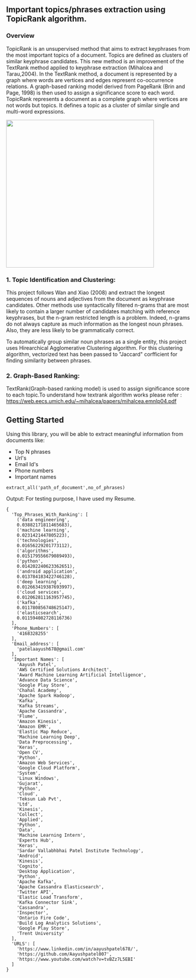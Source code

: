 ## Important topics/phrases extraction using TopicRank algorithm.

### Overview
TopicRank is an unsupervised method that aims to extract keyphrases from the most important topics of a document. Topics are defined as clusters of similar keyphrase candidates.
This new method is an improvement of the TextRank method applied to keyphrase extraction (Mihalcea and Tarau,2004). In the TextRank method, a document is represented by a graph where words are vertices and edges represent co-occurrence relations. A graph-based ranking model derived from PageRank (Brin and Page, 1998) is then used to assign a significance score to each word. TopicRank represents a document as a complete graph where vertices are not words but topics. It defines a topic as a cluster of similar single and multi-word expressions.

<img src="https://s3imagenew.s3.amazonaws.com/Processing-steps-of-TopicRank.jpg" width=400 height=400 />

### 1. Topic Identification and Clustering:
   This project follows Wan and Xiao (2008) and extract the longest sequences of nouns and adjectives from the document as        keyphrase candidates. Other methods use syntactically filtered n-grams that are most likely to contain a larger number of      candidates matching with reference keyphrases, but the n-gram restricted length is a problem. Indeed, n-grams do not            always capture as much information as the longest noun phrases. Also, they are less likely to be grammatically correct.
   
   To automatically group similar noun phrases as a single entity, this project uses Hirearchical Agglomerative Clustering        algorithm. For this clustering algorithm, vectorized text has been passed to "Jaccard" corfficient for finding similarity      between phrases. 

### 2. Graph-Based Ranking:
   TextRank(Graph-based ranking model) is used to assign significance score to each topic.To understand how textrank algorithm    works please refer : https://web.eecs.umich.edu/~mihalcea/papers/mihalcea.emnlp04.pdf
   
## Getting Started    
   
   Using this library, you will be able to extract meaningful information from documents like:
   <ul>
   <li>Top N phrases</li>
   <li>Url's</li>
   <li>Email Id's</li>
   <li>Phone numbers</li>
   <li>Important names</li>
   </ul>
   


```
extract_all('path_of_document',no_of_phrases)    

```
Output: For testing purpose, I have used my Resume. 
```
{
  'Top_Phrases_With_Ranking': [
    ('data engineering',
    0.03882171811465683),
    ('machine learning',
    0.0231421447805223),
    ('technologies',
    0.01656229201773112),
    ('algorithms',
    0.015179556679089493),
    ('python',
    0.014202240623362651),
    ('android application',
    0.013784183422746128),
    ('deep learning',
    0.012663419387693997),
    ('cloud services',
    0.012062811163957745),
    ('kafka',
    0.011780856748625147),
    ('elasticsearch',
    0.011594082728116736)
  ],
  'Phone_Numbers': [
    '4168328255'
  ],
  'Email_address': [
    'patelaayush678@gmail.com'
  ],
  'Important Names': [
    'Aayush Patel',
    'AWS Certified Solutions Architect',
    'Award Machine Learning Artificial Intelligence',
    'Advance Data Science',
    'Google Play Store',
    'Chahal Academy',
    'Apache Spark Hadoop',
    'Kafka',
    'Kafka Streams',
    'Apache Cassandra',
    'Flume',
    'Amazon Kinesis',
    'Amazon EMR',
    'Elastic Map Reduce',
    'Machine Learning Deep',
    'Data Preprocessing',
    'Keras',
    'Open CV',
    'Python',
    'Amazon Web Services',
    'Google Cloud Platform',
    'System',
    'Linux Windows',
    'Gujarat',
    'Python',
    'Cloud',
    'Teksun Lab Pvt',
    'Ltd',
    'Kinesis',
    'Collect',
    'Applied',
    'Python',
    'Data',
    'Machine Learning Intern',
    'Experts Hub',
    'Keras',
    'Sardar Vallabhbhai Patel Institute Technology',
    'Android',
    'Kinesis',
    'Cognito',
    'Desktop Application',
    'Python',
    'Apache Kafka',
    'Apache Cassandra Elasticsearch',
    'Twitter API',
    'Elastic Load Transform',
    'Kafka Connector Sink',
    'Cassandra',
    'Inspector',
    'Ontario Fire Code',
    'Build Log Analytics Solutions',
    'Google Play Store',
    'Trent University'
  ],
  'URLS': [
    'https://www.linkedin.com/in/aayushpatel678/',
    'https://github.com/Aayushpatel007',
    'https://www.youtube.com/watch?v=tvBZz7L5EBI'
  ]
}

```
